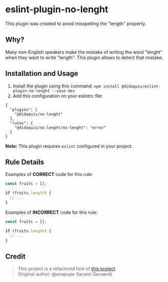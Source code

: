 # eslint-plugin-no-lenght

This plugin was created to avoid misspelling the "length" property.


## Why?

Many non-English speakers make the mistake of writing the word "lenght" when they want to write "length". This plugin allows to detect that mistake.


## Installation and Usage

1. Install the plugin using this command: `npm install @didaquis/eslint-plugin-no-lenght --save-dev`
2. Add this configuration on your eslintrc file:
```
{
  "plugins": [
    "@didaquis/no-lenght"
  ],
  "rules": {
    "@didaquis/no-lenght/no-lenght": "error"
  }
}
```

**Note:** This plugin requires `eslint` configured in your project.


## Rule Details

Examples of **CORRECT** code for this rule:
```js
const fruits = [];

if (fruits.length) {
  // ...
}
```


Examples of **INCORRECT** code for this rule:
```js
const fruits = [];

if (fruits.lenght) {
  // ...
}
```

## Credit


> This project is a refactored fork of [this project](https://www.npmjs.com/package/eslint-plugin-no-lenght).  
>  Original author: @enapupe (Iacami Gevaerd)
